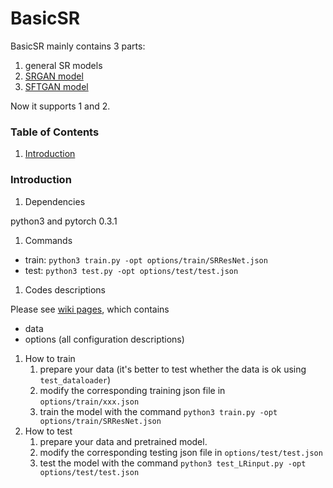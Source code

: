 # BasicSR

BasicSR mainly contains 3 parts:

1. general SR models
1. [SRGAN model](https://arxiv.org/abs/1609.04802)
1. [SFTGAN model](http://mmlab.ie.cuhk.edu.hk/projects/SFTGAN/)

Now it supports 1 and 2.

### Table of Contents
1. [Introduction](#introduction)

### Introduction

1. Dependencies

python3 and pytorch 0.3.1

1. Commands

- train: `python3 train.py -opt options/train/SRResNet.json`
- test: `python3 test.py -opt options/test/test.json`

1. Codes descriptions

Please see [wiki pages](https://github.com/xinntao/BasicSR.wiki.git), which contains
- data
- options (all configuration descriptions)

1. How to train
    1. prepare your data (it's better to test whether the data is ok using `test_dataloader`)
    1. modify the corresponding training json file in `options/train/xxx.json`
    1. train the model with the command `python3 train.py -opt options/train/SRResNet.json`
1. How to test
    1. prepare your data and pretrained model.
    1. modify the corresponding testing json file in `options/test/test.json`
    1. test the model with the command `python3 test_LRinput.py -opt options/test/test.json`







